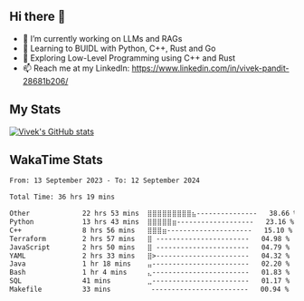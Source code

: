 ## Hi there 👋

- 🔭 I’m currently working on LLMs and RAGs
- 🌱 Learning to BUIDL with Python, C++, Rust and Go 
- 🤔 Exploring Low-Level Programming using C++ and Rust 
- 📫 Reach me at my LinkedIn: https://www.linkedin.com/in/vivek-pandit-28681b206/

## My Stats
[![Vivek's GitHub stats](https://github-readme-stats.vercel.app/api?username=ipanditi&show_icons=true&theme=dark)](https://ipanditi.github.io/)

## WakaTime Stats
<!--START_SECTION:waka-->

```txt
From: 13 September 2023 - To: 12 September 2024

Total Time: 36 hrs 19 mins

Other             22 hrs 53 mins  ⣿⣿⣿⣿⣿⣿⣿⣿⣿⣦---------------   38.66 %
Python            13 hrs 43 mins  ⣿⣿⣿⣿⣿⣶-------------------   23.16 %
C++               8 hrs 56 mins   ⣿⣿⣿⣶---------------------   15.10 %
Terraform         2 hrs 57 mins   ⣿ -----------------------   04.98 %
JavaScript        2 hrs 50 mins   ⣿ -----------------------   04.79 %
YAML              2 hrs 33 mins   ⣿>-----------------------   04.32 %
Java              1 hr 18 mins    ⣤------------------------   02.20 %
Bash              1 hr 4 mins     ⣄------------------------   01.83 %
SQL               41 mins         ⣀------------------------   01.17 %
Makefile          33 mins          ------------------------   00.94 %
```

<!--END_SECTION:waka-->


